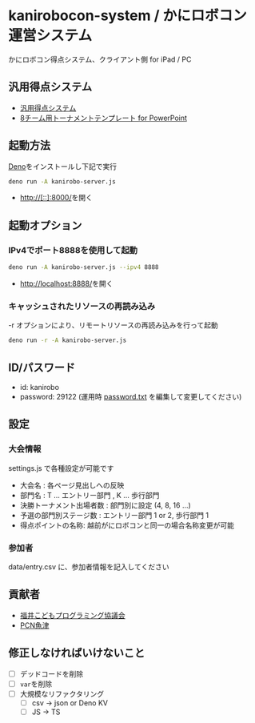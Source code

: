 # kanirobocon-system / かにロボコン運営システム

かにロボコン得点システム、クライアント側 for iPad / PC

## 汎用得点システム

- [汎用得点システム](https://fkpc.github.io/kanirobocon-system/static/score_3rd.html)
- [8チーム用トーナメントテンプレート for PowerPoint](https://fkpc.github.io/kanirobocon-system/tournament-template.pptx)

## 起動方法

[Deno](https://deno.land/)をインストールし下記で実行

```bash
deno run -A kanirobo-server.js
```

- [http://[::]:8000/](http://[::]:8000/)を開く

## 起動オプション

### IPv4でポート8888を使用して起動

```bash
deno run -A kanirobo-server.js --ipv4 8888
```

- [http://localhost:8888/](http://localhost:8888/)を開く

### キャッシュされたリソースの再読み込み

-r オプションにより、リモートリソースの再読み込みを行って起動

```bash
deno run -r -A kanirobo-server.js
```

## ID/パスワード

- id: kanirobo
- password: 29122 (運用時 [password.txt](password.txt)
  を編集して変更してください)

## 設定

### 大会情報

settings.js で各種設定が可能です

- 大会名 : 各ページ見出しへの反映
- 部門名 : T ... エントリー部門 , K ... 歩行部門
- 決勝トーナメント出場者数 : 部門別に設定 (4, 8, 16 ...)
- 予選の部門別ステージ数 : エントリー部門 1 or 2, 歩行部門 1
- 得点ポイントの名称: 越前がにロボコンと同一の場合名称変更が可能

### 参加者

data/entry.csv に、参加者情報を記入してください

## 貢献者

- [福井こどもプログラミング協議会](https://fkpc.github.io/)
- [PCN魚津](https://pcn-uozu.com/)

## 修正しなければいけないこと
- [ ] デッドコードを削除
- [ ] `var`を削除
- [ ] 大規模なリファクタリング
  - [ ] csv -> json or Deno KV
  - [ ] JS -> TS
